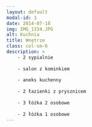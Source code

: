 ```yaml
---
layout: default
modal-id: 1
date: 2014-07-18
img: IMG_1334.JPG
alt: Kuchnia
title: Wnętrze
class: col-sm-6
description: >
    - 2 sypialnie
    
    - salon z kominkiem
    
    - aneks kuchenny
    
    - 2 łazienki z prysznicem
    
    - 3 łóżka 2 osobowe
    
    - 2 łóżka 1 osobowe
---
```

